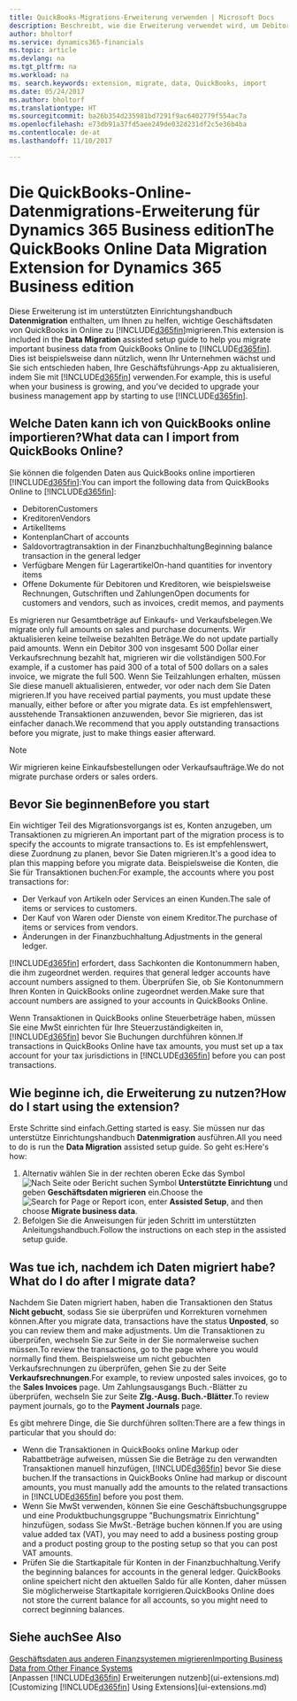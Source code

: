 ```yaml
---
title: QuickBooks-Migrations-Erweiterung verwenden | Microsoft Docs
description: Beschreibt, wie die Erweiterung verwendet wird, um Debitoren, Kreditoren, Artikel und Konten aus QuickBooks-Online auf Dynamics 365 zu migrieren
author: bholtorf
ms.service: dynamics365-financials
ms.topic: article
ms.devlang: na
ms.tgt_pltfrm: na
ms.workload: na
ms. search.keywords: extension, migrate, data, QuickBooks, import
ms.date: 05/24/2017
ms.author: bholtorf
ms.translationtype: HT
ms.sourcegitcommit: ba26b354d235981bd7291f9ac6402779f554ac7a
ms.openlocfilehash: e73db91a37fd5aee249de032d231df2c5e36b4ba
ms.contentlocale: de-at
ms.lasthandoff: 11/10/2017

---
```


# <a name="the-quickbooks-online-data-migration-extension-for-dynamics-365-business-edition"></a><span data-ttu-id="d91ea-103">Die QuickBooks-Online-Datenmigrations-Erweiterung für Dynamics 365 Business edition</span><span class="sxs-lookup"><span data-stu-id="d91ea-103">The QuickBooks Online Data Migration Extension for Dynamics 365 Business edition</span></span>
<span data-ttu-id="d91ea-104">Diese Erweiterung ist im unterstützten Einrichtungshandbuch **Datenmigration** enthalten, um Ihnen zu helfen, wichtige Geschäftsdaten von QuickBooks in Online zu [!INCLUDE[d365fin](includes/d365fin_md.md)]migrieren.</span><span class="sxs-lookup"><span data-stu-id="d91ea-104">This extension is included in the **Data Migration** assisted setup guide to help you migrate important business data from QuickBooks Online to [!INCLUDE[d365fin](includes/d365fin_md.md)].</span></span> <span data-ttu-id="d91ea-105">Dies ist beispielsweise dann nützlich, wenn Ihr Unternehmen wächst und Sie sich entschieden haben, Ihre Geschäftsführungs-App zu aktualisieren, indem Sie mit [!INCLUDE[d365fin](includes/d365fin_md.md)]  verwenden.</span><span class="sxs-lookup"><span data-stu-id="d91ea-105">For example, this is useful when your business is growing, and you've decided to upgrade your business management app by starting to use [!INCLUDE[d365fin](includes/d365fin_md.md)].</span></span>

## <a name="what-data-can-i-import-from-quickbooks-online"></a><span data-ttu-id="d91ea-106">Welche Daten kann ich von QuickBooks online importieren?</span><span class="sxs-lookup"><span data-stu-id="d91ea-106">What data can I import from QuickBooks Online?</span></span>
<span data-ttu-id="d91ea-107">Sie können die folgenden Daten aus QuickBooks online importieren [!INCLUDE[d365fin](includes/d365fin_md.md)]:</span><span class="sxs-lookup"><span data-stu-id="d91ea-107">You can import the following data from QuickBooks Online to [!INCLUDE[d365fin](includes/d365fin_md.md)]:</span></span>  

* <span data-ttu-id="d91ea-108">Debitoren</span><span class="sxs-lookup"><span data-stu-id="d91ea-108">Customers</span></span>
* <span data-ttu-id="d91ea-109">Kreditoren</span><span class="sxs-lookup"><span data-stu-id="d91ea-109">Vendors</span></span>
* <span data-ttu-id="d91ea-110">Artikel</span><span class="sxs-lookup"><span data-stu-id="d91ea-110">Items</span></span>
* <span data-ttu-id="d91ea-111">Kontenplan</span><span class="sxs-lookup"><span data-stu-id="d91ea-111">Chart of accounts</span></span>
* <span data-ttu-id="d91ea-112">Saldovortragtransaktion in der Finanzbuchhaltung</span><span class="sxs-lookup"><span data-stu-id="d91ea-112">Beginning balance transaction in the general ledger</span></span>
* <span data-ttu-id="d91ea-113">Verfügbare Mengen für Lagerartikel</span><span class="sxs-lookup"><span data-stu-id="d91ea-113">On-hand quantities for inventory items</span></span>
* <span data-ttu-id="d91ea-114">Offene Dokumente für Debitoren und Kreditoren, wie beispielsweise Rechnungen, Gutschriften und Zahlungen</span><span class="sxs-lookup"><span data-stu-id="d91ea-114">Open documents for customers and vendors, such as invoices, credit memos, and payments</span></span>

<span data-ttu-id="d91ea-115">Es migrieren nur Gesamtbeträge auf Einkaufs- und Verkaufsbelegen.</span><span class="sxs-lookup"><span data-stu-id="d91ea-115">We migrate only full amounts on sales and purchase documents.</span></span> <span data-ttu-id="d91ea-116">Wir aktualisieren keine teilweise bezahlten Beträge.</span><span class="sxs-lookup"><span data-stu-id="d91ea-116">We do not update partially paid amounts.</span></span> <span data-ttu-id="d91ea-117">Wenn ein Debitor 300 von insgesamt 500 Dollar einer Verkaufsrechnung bezahlt hat, migrieren wir die vollständigen 500.</span><span class="sxs-lookup"><span data-stu-id="d91ea-117">For example, if a customer has paid 300 of a total of 500 dollars on a sales invoice, we migrate the full 500.</span></span> <span data-ttu-id="d91ea-118">Wenn Sie Teilzahlungen erhalten, müssen Sie diese manuell aktualisieren, entweder, vor oder nach dem Sie Daten migrieren.</span><span class="sxs-lookup"><span data-stu-id="d91ea-118">If you have received partial payments, you must update these manually, either before or after you migrate data.</span></span> <span data-ttu-id="d91ea-119">Es ist empfehlenswert, ausstehende Transaktionen anzuwenden, bevor Sie migrieren, das ist einfacher danach.</span><span class="sxs-lookup"><span data-stu-id="d91ea-119">We recommend that you apply outstanding transactions before you migrate, just to make things easier afterward.</span></span>

> [!NOTE]  
>   <span data-ttu-id="d91ea-120">Wir migrieren keine Einkaufsbestellungen oder Verkaufsaufträge.</span><span class="sxs-lookup"><span data-stu-id="d91ea-120">We do not migrate purchase orders or sales orders.</span></span>

## <a name="before-you-start"></a><span data-ttu-id="d91ea-121">Bevor Sie beginnen</span><span class="sxs-lookup"><span data-stu-id="d91ea-121">Before you start</span></span>
<span data-ttu-id="d91ea-122">Ein wichtiger Teil des Migrationsvorgangs ist es, Konten anzugeben, um Transaktionen zu migrieren.</span><span class="sxs-lookup"><span data-stu-id="d91ea-122">An important part of the migration process is to specify the accounts to migrate transactions to.</span></span> <span data-ttu-id="d91ea-123">Es ist empfehlenswert, diese Zuordnung zu planen, bevor Sie Daten migrieren.</span><span class="sxs-lookup"><span data-stu-id="d91ea-123">It's a good idea to plan this mapping before you migrate data.</span></span> <span data-ttu-id="d91ea-124">Beispielsweise die Konten, die Sie für Transaktionen buchen:</span><span class="sxs-lookup"><span data-stu-id="d91ea-124">For example, the accounts where you post transactions for:</span></span>  

* <span data-ttu-id="d91ea-125">Der Verkauf von Artikeln oder Services an einen Kunden.</span><span class="sxs-lookup"><span data-stu-id="d91ea-125">The sale of items or services to customers.</span></span>
* <span data-ttu-id="d91ea-126">Der Kauf von Waren oder Dienste von einem Kreditor.</span><span class="sxs-lookup"><span data-stu-id="d91ea-126">The purchase of items or services from vendors.</span></span>  
* <span data-ttu-id="d91ea-127">Änderungen in der Finanzbuchhaltung.</span><span class="sxs-lookup"><span data-stu-id="d91ea-127">Adjustments in the general ledger.</span></span>  

[!INCLUDE[d365fin](includes/d365fin_md.md)]<span data-ttu-id="d91ea-128"> erfordert, dass Sachkonten die Kontonummern haben, die ihm zugeordnet werden.</span><span class="sxs-lookup"><span data-stu-id="d91ea-128"> requires that general ledger accounts have account numbers assigned to them.</span></span> <span data-ttu-id="d91ea-129">Überprüfen Sie, ob Sie Kontonummern Ihren Konten in QuickBooks online zugeordnet werden.</span><span class="sxs-lookup"><span data-stu-id="d91ea-129">Make sure that account numbers are assigned to your accounts in QuickBooks Online.</span></span>

<span data-ttu-id="d91ea-130">Wenn Transaktionen in QuickBooks online Steuerbeträge haben, müssen Sie eine MwSt einrichten für Ihre Steuerzuständigkeiten in, [!INCLUDE[d365fin](includes/d365fin_md.md)] bevor Sie Buchungen durchführen können.</span><span class="sxs-lookup"><span data-stu-id="d91ea-130">If transactions in QuickBooks Online have tax amounts, you must set up a tax account for your tax jurisdictions in [!INCLUDE[d365fin](includes/d365fin_md.md)] before you can post transactions.</span></span>

## <a name="how-do-i-start-using-the-extension"></a><span data-ttu-id="d91ea-131">Wie beginne ich, die Erweiterung zu nutzen?</span><span class="sxs-lookup"><span data-stu-id="d91ea-131">How do I start using the extension?</span></span>
<span data-ttu-id="d91ea-132">Erste Schritte sind einfach.</span><span class="sxs-lookup"><span data-stu-id="d91ea-132">Getting started is easy.</span></span> <span data-ttu-id="d91ea-133">Sie müssen nur das unterstütze Einrichtungshandbuch **Datenmigration** ausführen.</span><span class="sxs-lookup"><span data-stu-id="d91ea-133">All you need to do is run the **Data Migration** assisted setup guide.</span></span> <span data-ttu-id="d91ea-134">So geht es:</span><span class="sxs-lookup"><span data-stu-id="d91ea-134">Here's how:</span></span>

1. <span data-ttu-id="d91ea-135">Alternativ wählen Sie in der rechten oberen Ecke das Symbol ![Nach Seite oder Bericht suchen](media/ui-search/search_small.png "") Symbol **Unterstützte Einrichtung** und geben **Geschäftsdaten migrieren** ein.</span><span class="sxs-lookup"><span data-stu-id="d91ea-135">Choose the ![Search for Page or Report](media/ui-search/search_small.png "Search for Page or Report icon") icon, enter **Assisted Setup**, and then choose **Migrate business data**.</span></span>
2. <span data-ttu-id="d91ea-136">Befolgen Sie die Anweisungen für jeden Schritt im unterstützten Anleitungshandbuch.</span><span class="sxs-lookup"><span data-stu-id="d91ea-136">Follow the instructions on each step in the assisted setup guide.</span></span>

## <a name="what-do-i-do-after-i-migrate-data"></a><span data-ttu-id="d91ea-137">Was tue ich, nachdem ich Daten migriert habe?</span><span class="sxs-lookup"><span data-stu-id="d91ea-137">What do I do after I migrate data?</span></span>
<span data-ttu-id="d91ea-138">Nachdem Sie Daten migriert haben, haben die Transaktionen den Status **Nicht gebucht**, sodass Sie sie überprüfen und Korrekturen vornehmen können.</span><span class="sxs-lookup"><span data-stu-id="d91ea-138">After you migrate data, transactions have the status **Unposted**, so you can review them and make adjustments.</span></span> <span data-ttu-id="d91ea-139">Um die Transaktionen zu überprüfen, wechseln Sie zur Seite in der Sie normalerweise suchen müssen.</span><span class="sxs-lookup"><span data-stu-id="d91ea-139">To review the transactions, go to the page where you would normally find them.</span></span> <span data-ttu-id="d91ea-140">Beispielsweise um nicht gebuchten Verkaufsrechnungen zu überprüfen, gehen Sie zu der Seite **Verkaufsrechnungen**.</span><span class="sxs-lookup"><span data-stu-id="d91ea-140">For example, to review unposted sales invoices, go to the **Sales Invoices** page.</span></span> <span data-ttu-id="d91ea-141">Um Zahlungsausgangs Buch.-Blätter zu überprüfen, wechseln Sie zur Seite **Zlg.-Ausg. Buch.-Blätter**.</span><span class="sxs-lookup"><span data-stu-id="d91ea-141">To review payment journals, go to the **Payment Journals** page.</span></span>   

<span data-ttu-id="d91ea-142">Es gibt mehrere Dinge, die Sie durchführen sollten:</span><span class="sxs-lookup"><span data-stu-id="d91ea-142">There are a few things in particular that you should do:</span></span>

* <span data-ttu-id="d91ea-143">Wenn die Transaktionen in QuickBooks online Markup oder Rabattbeträge aufweisen, müssen Sie die Beträge zu den verwandten Transaktionen manuell hinzufügen, [!INCLUDE[d365fin](includes/d365fin_md.md)] bevor Sie diese buchen.</span><span class="sxs-lookup"><span data-stu-id="d91ea-143">If the transactions in QuickBooks Online had markup or discount amounts, you must manually add the amounts to the related transactions in [!INCLUDE[d365fin](includes/d365fin_md.md)] before you post them.</span></span>
* <span data-ttu-id="d91ea-144">Wenn Sie MwSt verwenden, können Sie eine Geschäftsbuchungsgruppe und eine Produktbuchungsgruppe "Buchungsmatrix Einrichtung" hinzufügen, sodass Sie MwSt.-Beträge buchen können.</span><span class="sxs-lookup"><span data-stu-id="d91ea-144">If you are using value added tax (VAT), you may need to add a business posting group and a product posting group to the posting setup so that you can post VAT amounts.</span></span>
* <span data-ttu-id="d91ea-145">Prüfen Sie die Startkapitale für Konten in der Finanzbuchhaltung.</span><span class="sxs-lookup"><span data-stu-id="d91ea-145">Verify the beginning balances for accounts in the general ledger.</span></span> <span data-ttu-id="d91ea-146">QuickBooks online speichert nicht den aktuellen Saldo für alle Konten, daher müssen Sie möglicherweise Startkapitale korrigieren.</span><span class="sxs-lookup"><span data-stu-id="d91ea-146">QuickBooks Online does not store the current balance for all accounts, so you might need to correct beginning balances.</span></span>

## <a name="see-also"></a><span data-ttu-id="d91ea-147">Siehe auch</span><span class="sxs-lookup"><span data-stu-id="d91ea-147">See Also</span></span>
[<span data-ttu-id="d91ea-148">Geschäftsdaten aus anderen Finanzsystemen migrieren</span><span class="sxs-lookup"><span data-stu-id="d91ea-148">Importing Business Data from Other Finance Systems</span></span>](upload-data.md)  
<span data-ttu-id="d91ea-149">[Anpassen [!INCLUDE[d365fin](includes/d365fin_md.md)] Erweiterungen nutzenb](ui-extensions.md)</span><span class="sxs-lookup"><span data-stu-id="d91ea-149">[Customizing [!INCLUDE[d365fin](includes/d365fin_md.md)] Using Extensions](ui-extensions.md)</span></span>  

